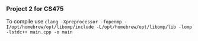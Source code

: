 ### Project 2 for CS475
To compile use `clang -Xpreprocessor -fopenmp -I/opt/homebrew/opt/libomp/include -L/opt/homebrew/opt/libomp/lib -lomp -lstdc++ main.cpp -o main`